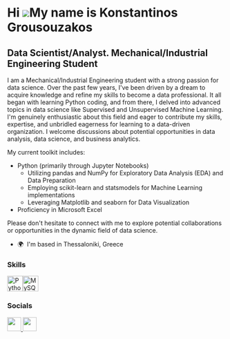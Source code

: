 Hi ![](https://user-images.githubusercontent.com/18350557/176309783-0785949b-9127-417c-8b55-ab5a4333674e.gif)My name is Konstantinos Grousouzakos
=================================================================================================================================================

Data Scientist/Analyst. Mechanical/Industrial Engineering Student
-----------------------------------------------------------------

I am a Mechanical/Industrial Engineering student with a strong passion for data science. Over the past few years, I've been driven by a dream to acquire knowledge and refine my skills to become a data professional. It all began with learning Python coding, and from there, I delved into advanced topics in data science like Supervised and Unsupervised Machine Learning. I'm genuinely enthusiastic about this field and eager to contribute my skills, expertise, and unbridled eagerness for learning to a data-driven organization. I welcome discussions about potential opportunities in data analysis, data science, and business analytics. 

My current toolkit includes: 
- Python (primarily through Jupyter Notebooks)
  - Utilizing pandas and NumPy for Exploratory Data Analysis (EDA) and Data Preparation
  - Employing scikit-learn and statsmodels for Machine Learning implementations
  - Leveraging Matplotlib and seaborn for Data Visualization
- Proficiency in Microsoft Excel

Please don't hesitate to connect with me to explore potential collaborations or opportunities in the dynamic field of data science.

* 🌍  I'm based in Thessaloniki, Greece

### Skills


<p align="left">
<a href="https://www.python.org/" target="_blank" rel="noreferrer"><img src="https://raw.githubusercontent.com/danielcranney/readme-generator/main/public/icons/skills/python-colored.svg" width="36" height="36" alt="Python" /></a><a href="https://www.mysql.com/" target="_blank" rel="noreferrer"><img src="https://raw.githubusercontent.com/danielcranney/readme-generator/main/public/icons/skills/mysql-colored.svg" width="36" height="36" alt="MySQL" /></a>
</p>


### Socials

<p align="left"> <a href="https://www.github.com/Konstantinos-Grousouzakos" target="_blank" rel="noreferrer"> <picture> <source media="(prefers-color-scheme: dark)" srcset="https://raw.githubusercontent.com/danielcranney/readme-generator/main/public/icons/socials/github-dark.svg" /> <source media="(prefers-color-scheme: light)" srcset="https://raw.githubusercontent.com/danielcranney/readme-generator/main/public/icons/socials/github.svg" /> <img src="https://raw.githubusercontent.com/danielcranney/readme-generator/main/public/icons/socials/github.svg" width="32" height="32" /> </picture> </a> <a href="https://www.linkedin.com/in/konstantinos-grousouzakos-data-scientist/" target="_blank" rel="noreferrer"> <picture> <source media="(prefers-color-scheme: dark)" srcset="https://raw.githubusercontent.com/danielcranney/readme-generator/main/public/icons/socials/linkedin-dark.svg" /> <source media="(prefers-color-scheme: light)" srcset="https://raw.githubusercontent.com/danielcranney/readme-generator/main/public/icons/socials/linkedin.svg" /> <img src="https://raw.githubusercontent.com/danielcranney/readme-generator/main/public/icons/socials/linkedin.svg" width="32" height="32" /> </picture> </a></p>
